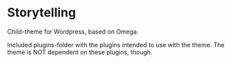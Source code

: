 # Storytelling
Child-theme for Wordpress, based on Omega.

Included plugins-folder with the plugins intended to use with the theme. The theme is NOT dependent on these plugins, though.
